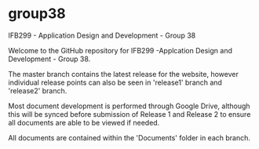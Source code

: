 # group38
IFB299 - Application Design and Development - Group 38


Welcome to the GitHub repository for IFB299 -Applcation Design and Development - Group 38.

The master branch contains the latest release for the website, 
however individual release points can also be seen in 'release1' branch and 'release2' branch.

Most document development is performed through Google Drive, although this will be synced before submission of Release 1 and Release 2
to ensure all documents are able to be viewed if needed.

All documents are contained within the 'Documents' folder in each branch.
